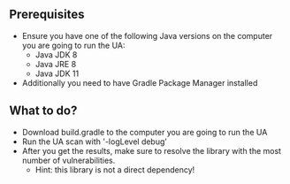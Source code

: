 ## Prerequisites
* Ensure you have one of the following Java versions on the computer you are going to run the UA: 
  * Java JDK 8
  * Java JRE 8
  * Java JDK 11
* Additionally you need to have Gradle Package Manager installed 

## What to do?
* Download build.gradle to the computer you are going to run the UA
* Run the UA scan with '-logLevel debug' 
* After you get the results, make sure to resolve the library with the most number of vulnerabilities. 
  * Hint: this library is not a direct dependency!  
